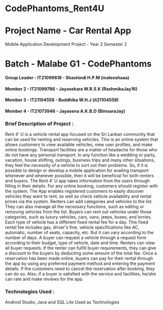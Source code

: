 # CodePhantoms_Rent4U
# Project Name - Car Rental App
Mobile Application Development Project - Year 2 Semester 2
# Batch - Malabe G1 - CodePhantoms
#### Group Leader - IT21099618 - Shashindi H.P.M (maleeshaaa)
#### Member 2 - IT21099786 - Jayasekara W.R.S.K (RashmikaJay16)
#### Member 3 - IT21104558 - Buddhika W.H.J (it21104558)
#### Member 4 - IT21073946 - Jayasena A.K.B.D (BimsaraJay)

### Brief Description of Project :
Rent 4’ U is a vehicle rental app focused on the Sri Lankan community that can be 
used for renting and reserving vehicles. This is an online system that allows customers to 
view available vehicles, view user profiles, and make online bookings. Transport facilities 
are a matter of headache for those who do not have any personal transport. In any function 
like a wedding or party, vacation, house shifting, outings, business trips and many other 
situations, they feel the necessity of a vehicle to sort out their problems. So, if it is possible 
to design or develop a mobile application for availing transport whenever and wherever 
possible, then it will be beneficial for both renters and buyers. The Rent 4’ U app takes 
information from the users through filling in their details. For any online booking, 
customers should register with the system. The App enables registered customers to easily 
discover vehicles they want to rent, as well as check vehicle availability and rental prices 
via the system. Renters can add categories and vehicles to the list. They can also manage 
all the necessary functions, such as editing or removing vehicles from the list. Buyers can 
rent out vehicles under those categories, such as luxury vehicles, cars, vans, jeeps, buses, 
and lorries. Each type of vehicle has a different fixed rental fee for a day. This fixed rental 
fee includes gas, driver's fine, vehicle specifications like AC, automatic, number of seats, 
capacity, etc. But it can vary according to the number of days. A buyer can request a vehicle 
through a request form according to their budget, type of vehicle, date and time. Renters 
can view all buyer requests. If the renter can fulfill buyer requirements, they can give a 
discount to the buyers by deducting some amount of the total fee. Once a reservation has 
been made online, buyers can pay for their rental through the app by using any preferred 
payment method and entering the payment details. If the customers need to cancel the 
reservation after booking, they can do so. Also, if a buyer is satisfied with the service and 
facilities, he/she can rate and make reviews for the app.

### Technologies Used :
Android Studio, Java and SQL Lite Used as Technologies
